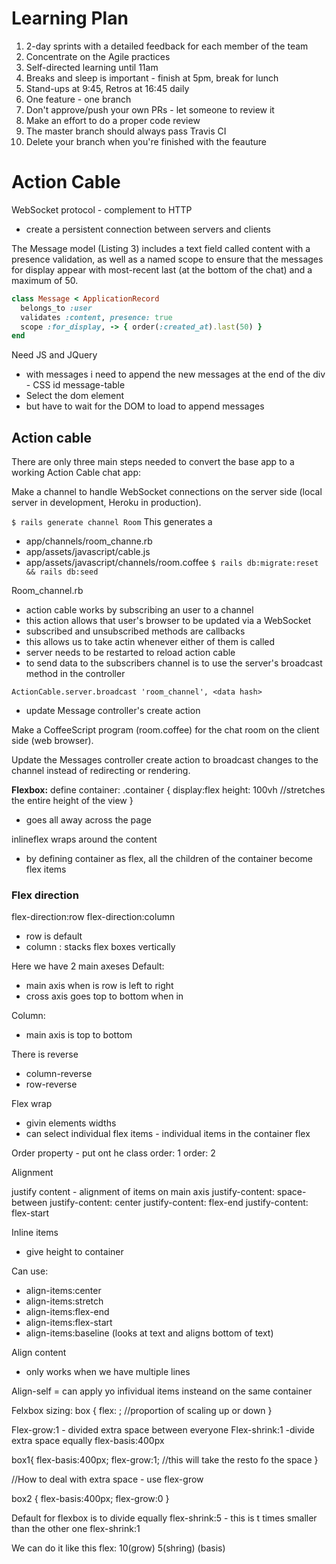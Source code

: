 # Learning Plan

1. 2-day sprints with a detailed feedback for each member of the team
2. Concentrate on the Agile practices
3. Self-directed learning until 11am
4. Breaks and sleep is important - finish at 5pm, break for lunch
5. Stand-ups at 9:45, Retros at 16:45 daily
6. One feature - one branch
7. Don't approve/push your own PRs - let someone to review it
8. Make an effort to do a proper code review
9. The master branch should always pass Travis CI
10. Delete your branch when you're finished with the feauture

# Action Cable

WebSocket protocol - complement to HTTP

- create a persistent connection between servers and clients

The Message model (Listing 3) includes a text field called content with a presence validation, as well as a named scope to ensure that the messages for display appear with most-recent last (at the bottom of the chat) and a maximum of 50.

```ruby
class Message < ApplicationRecord
  belongs_to :user
  validates :content, presence: true
  scope :for_display, -> { order(:created_at).last(50) }
end
```

Need JS and JQuery

- with messages i need to append the new messages at the end of the div - CSS id message-table
- Select the dom element
- but have to wait for the DOM to load to append messages

## Action cable

There are only three main steps needed to convert the base app to a working Action Cable chat app:

Make a channel to handle WebSocket connections on the server side (local server in development, Heroku in production).

`$ rails generate channel Room`
This generates a

- app/channels/room_channe.rb
- app/assets/javascript/cable.js
- app/assets/javascript/channels/room.coffee
  `$ rails db:migrate:reset && rails db:seed`

Room_channel.rb

- action cable works by subscribing an user to a channel
- this action allows that user's browser to be updated via a WebSocket
- subscribed and unsubscribed methods are callbacks
- this allows us to take actin whenever either of them is called
- server needs to be restarted to reload action cable
- to send data to the subscribers channel is to use the server's broadcast method in the controller

`ActionCable.server.broadcast 'room_channel', <data hash>`

- update Message controller's create action

Make a CoffeeScript program (room.coffee) for the chat room on the client side (web browser).

Update the Messages controller create action to broadcast changes to the channel instead of redirecting or rendering.

**Flexbox:**
define container:
.container {
display:flex
height: 100vh //stretches the entire height of the view
}

- goes all away across the page

inlineflex wraps around the content

- by defining container as flex, all the children of the container become flex items

### Flex direction

flex-direction:row
flex-direction:column

- row is default
- column : stacks flex boxes vertically

Here we have 2 main axeses
Default:

- main axis when is row is left to right
- cross axis goes top to bottom when in

Column:

- main axis is top to bottom

There is reverse

- column-reverse
- row-reverse

Flex wrap

- givin elements widths
- can select individual flex items - individual items in the container flex

Order property - put ont he class
order: 1
order: 2

Alignment

justify content - alignment of items on main axis
justify-content: space-between
justify-content: center
justify-content: flex-end
justify-content: flex-start

Inline items

- give height to container

Can use:

- align-items:center
- align-items:stretch
- align-items:flex-end
- align-items:flex-start
- align-items:baseline (looks at text and aligns bottom of text)

Align content

- only works when we have multiple lines

Align-self = can apply yo infividual items insteand on the same container

Felxbox sizing:
box {
flex: ; //proportion of scaling up or down
}

Flex-grow:1 - divided extra space between everyone
Flex-shrink:1 -divide extra space equally
flex-basis:400px

box1{
flex-basis:400px;
flex-grow:1; //this will take the resto fo the space
}

//How to deal with extra space - use flex-grow

box2 {
flex-basis:400px;
flex-grow:0
}

Default for flexbox is to divide equally
flex-shrink:5 - this is t times smaller than the other one
flex-shrink:1

We can do it like this
flex: 10(grow) 5(shring) (basis)

